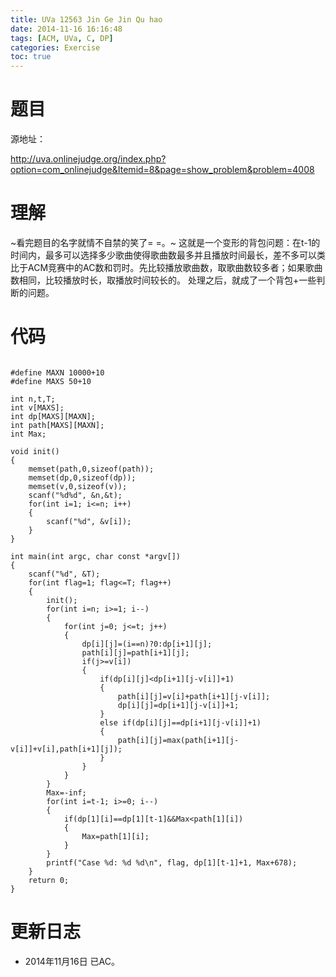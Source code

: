 ```yaml
---
title: UVa 12563 Jin Ge Jin Qu hao
date: 2014-11-16 16:16:48
tags: [ACM, UVa, C, DP]
categories: Exercise
toc: true
---
```

# 题目
源地址：

http://uva.onlinejudge.org/index.php?option=com_onlinejudge&Itemid=8&page=show_problem&problem=4008

# 理解
~看完题目的名字就情不自禁的笑了= =。~
这就是一个变形的背包问题：在t-1的时间内，最多可以选择多少歌曲使得歌曲数最多并且播放时间最长，差不多可以类比于ACM竞赛中的AC数和罚时。先比较播放歌曲数，取歌曲数较多者；如果歌曲数相同，比较播放时长，取播放时间较长的。
处理之后，就成了一个背包+一些判断的问题。

<!-- more -->

# 代码

```

#define MAXN 10000+10
#define MAXS 50+10

int n,t,T;
int v[MAXS];
int dp[MAXS][MAXN];
int path[MAXS][MAXN];
int Max;

void init()
{
    memset(path,0,sizeof(path));
    memset(dp,0,sizeof(dp));
    memset(v,0,sizeof(v));
    scanf("%d%d", &n,&t);
    for(int i=1; i<=n; i++)
    {
        scanf("%d", &v[i]);
    }
}

int main(int argc, char const *argv[])
{
    scanf("%d", &T);
    for(int flag=1; flag<=T; flag++)
    {
        init();
        for(int i=n; i>=1; i--)
        {
            for(int j=0; j<=t; j++)
            {
                dp[i][j]=(i==n)?0:dp[i+1][j];
                path[i][j]=path[i+1][j];
                if(j>=v[i])
                {
                    if(dp[i][j]<dp[i+1][j-v[i]]+1)
                    {
                        path[i][j]=v[i]+path[i+1][j-v[i]];
                        dp[i][j]=dp[i+1][j-v[i]]+1;
                    }
                    else if(dp[i][j]==dp[i+1][j-v[i]]+1)
                    {
                        path[i][j]=max(path[i+1][j-v[i]]+v[i],path[i+1][j]);
                    }
                }
            }
        }
        Max=-inf;
        for(int i=t-1; i>=0; i--)
        {
            if(dp[1][i]==dp[1][t-1]&&Max<path[1][i])
            {
                Max=path[1][i];
            }
        }
        printf("Case %d: %d %d\n", flag, dp[1][t-1]+1, Max+678);
    }
    return 0;
}

```

# 更新日志
- 2014年11月16日 已AC。